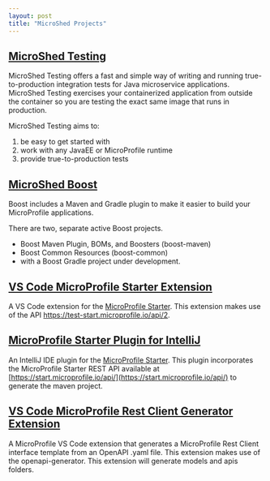 ```yaml
---
layout: post
title: "MicroShed Projects"
---
```


## [MicroShed Testing](https://microshed.org/microshed-testing/)

MicroShed Testing offers a fast and simple way of writing and running true-to-production integration
tests for Java microservice applications. MicroShed Testing exercises your containerized application
from outside the container so you are testing the exact same image that runs in production.

MicroShed Testing aims to:
1. be easy to get started with
1. work with any JavaEE or MicroProfile runtime
1. provide true-to-production tests


## [MicroShed Boost](https://github.com/MicroShed/boost)

Boost includes a Maven and Gradle plugin to make it easier to build your MicroProfile applications.

There are two, separate active Boost projects.

- Boost Maven Plugin, BOMs, and Boosters (boost-maven)
- Boost Common Resources (boost-common)
- with a Boost Gradle project under development.

## [VS Code MicroProfile Starter Extension](https://github.com/MicroShed/mp-starter-vscode-ext)

A VS Code extension for the [MicroProfile Starter](https://start.microprofile.io/). This extension makes use of the API https://test-start.microprofile.io/api/2.

## [MicroProfile Starter Plugin for IntelliJ](https://github.com/MicroShed/mp-starter-intellij-ext)

An IntelliJ IDE plugin for the [MicroProfile Starter](https://start.microprofile.io/). This plugin incorporates the MicroProfile Starter REST API
 available at [https://start.microprofile.io/api/](https://start.microprofile.io/api/) to generate the maven project.

## [VS Code MicroProfile Rest Client Generator Extension](https://github.com/MicroShed/mp-rest-client-generator-vscode-ext)

A MicroProfile VS Code extension that generates a MicroProfile Rest Client interface template from an OpenAPI .yaml file. 
This extension makes use of the openapi-generator. This extension will generate models and apis folders.